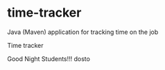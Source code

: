 # time-tracker
Java (Maven) application for tracking time on the job

Time tracker

Good Night Students!!!
dosto
